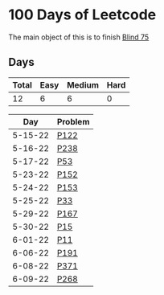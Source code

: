 # 100 Days of Leetcode

The main object of this is to finish [Blind 75](https://leetcode.com/discuss/general-discussion/460599/blind-75-leetcode-questions)

## Days

| Total | Easy | Medium | Hard |
| ----- | ---- | ------ | ---- |
| 12    | 6    | 6      | 0    |


| Day     | Problem                                                                     |
| ------- | --------------------------------------------------------------------------- |
| 5-15-22 | [P122](https://leetcode.com/problems/best-time-to-buy-and-sell-stock/)      |
| 5-16-22 | [P238](https://leetcode.com/problems/product-of-array-except-self/)         |
| 5-17-22 | [P53](https://leetcode.com/problems/maximum-subarray/)                      |
| 5-23-22 | [P152](https://leetcode.com/problems/maximum-product-subarray/)             |
| 5-24-22 | [P153](https://leetcode.com/problems/find-minimum-in-rotated-sorted-array/) |
| 5-25-22 | [P33](https://leetcode.com/problems/search-in-rotated-sorted-array/)        |
| 5-29-22 | [P167](https://leetcode.com/problems/two-sum-ii-input-array-is-sorted/)     |
| 5-30-22 | [P15](https://leetcode.com/problems/3sum/)                                  |
| 6-01-22 | [P11](https://leetcode.com/problems/container-with-most-water/)             |
| 6-06-22 | [P191](https://leetcode.com/problems/number-of-1-bits/)                     |
| 6-08-22 | [P371](https://leetcode.com/problems/sum-of-two-integers/)                  |
| 6-09-22 | [P268](https://leetcode.com/problems/missing-number/)                                                                            |
